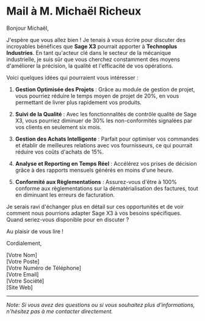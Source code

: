 # Mail à M. Michaël Richeux

Bonjour Michaël,

J'espère que vous allez bien ! Je tenais à vous écrire pour discuter des incroyables bénéfices que **Sage X3** pourrait apporter à **Technoplus Industries**. En tant qu'acteur clé dans le secteur de la mécanique industrielle, je suis sûr que vous cherchez constamment des moyens d'améliorer la précision, la qualité et l'efficacité de vos opérations.

Voici quelques idées qui pourraient vous intéresser :

1. **Gestion Optimisée des Projets** : Grâce au module de gestion de projet, vous pourriez réduire le temps moyen de projet de 20%, en vous permettant de livrer plus rapidement vos produits.

2. **Suivi de la Qualité** : Avec les fonctionnalités de contrôle qualité de Sage X3, vous pourriez diminuer de 30% les non-conformités signalées par vos clients en seulement six mois.

3. **Gestion des Achats Intelligente** : Parfait pour optimiser vos commandes et établir de meilleures relations avec vos fournisseurs, ce qui pourrait réduire vos coûts d'achats de 15%.

4. **Analyse et Reporting en Temps Réel** : Accélérez vos prises de décision grâce à des rapports mensuels générés en moins d'une heure.

5. **Conformité aux Règlementations** : Assurez-vous d'être à 100% conforme aux règlementations sur la dématérialisation des factures, tout en diminuant les erreurs de facturation.

Je serais ravi d'échanger plus en détail sur ces opportunités et de voir comment nous pourrions adapter Sage X3 à vos besoins spécifiques. Quand seriez-vous disponible pour en discuter ?

Au plaisir de vous lire !

Cordialement,

[Votre Nom]  
[Votre Poste]  
[Votre Numéro de Téléphone]  
[Votre Email]  
[Votre Société]  
[Site Web]  

---

*Note: Si vous avez des questions ou si vous souhaitez plus d'informations, n'hésitez pas à me contacter directement.*
```